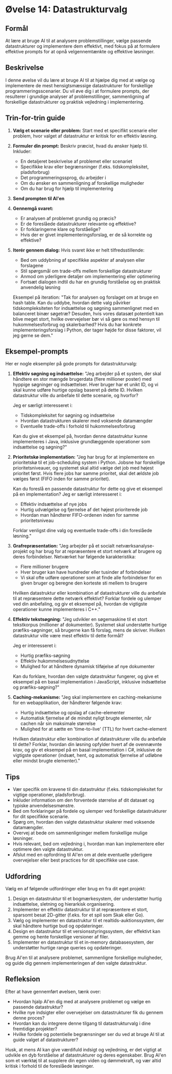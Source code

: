 # Øvelse 14: Datastrukturvalg

## Formål
At lære at bruge AI til at analysere problemstillinger, vælge passende datastrukturer og implementere dem effektivt, med fokus på at formulere effektive prompts for at opnå velgennemtænkte og effektive løsninger.

## Beskrivelse
I denne øvelse vil du lære at bruge AI til at hjælpe dig med at vælge og implementere de mest hensigtsmæssige datastrukturer for forskellige programmeringsscenarier. Du vil øve dig i at formulere prompts, der resulterer i grundige analyser af problemstillinger, sammenligning af forskellige datastrukturer og praktisk vejledning i implementering.

## Trin-for-trin guide

1. **Vælg et scenarie eller problem:**
   Start med et specifikt scenarie eller problem, hvor valget af datastruktur er kritisk for en effektiv løsning.

2. **Formuler din prompt:**
   Beskriv præcist, hvad du ønsker hjælp til. Inkluder:
   - En detaljeret beskrivelse af problemet eller scenariet
   - Specifikke krav eller begrænsninger (f.eks. tidskompleksitet, pladsforbrug)
   - Det programmeringssprog, du arbejder i
   - Om du ønsker en sammenligning af forskellige muligheder
   - Om du har brug for hjælp til implementering

3. **Send prompten til AI'en**

4. **Gennemgå svaret:**
   - Er analysen af problemet grundig og præcis?
   - Er de foreslåede datastrukturer relevante og effektive?
   - Er forklaringerne klare og forståelige?
   - Hvis der er givet implementeringsforslag, er de så korrekte og effektive?

5. **Iterér gennem dialog:**
   Hvis svaret ikke er helt tilfredsstillende:
   - Bed om uddybning af specifikke aspekter af analysen eller forslagene
   - Stil spørgsmål om trade-offs mellem forskellige datastrukturer
   - Anmod om yderligere detaljer om implementering eller optimering
   - Fortsæt dialogen indtil du har en grundig forståelse og en praktisk anvendelig løsning

   Eksempel på iteration:
   "Tak for analysen og forslaget om at bruge en hash table. Kan du uddybe, hvordan dette valg påvirker tidskompleksiteten for indsættelse og søgning sammenlignet med en balanceret binær søgetræ? Desuden, hvis vores datasæt potentielt kan blive meget stort, hvilke overvejelser bør vi så gøre os med hensyn til hukommelsesforbrug og skalerbarhed? Hvis du har konkrete implementeringsforslag i Python, der tager højde for disse faktorer, vil jeg gerne se dem."

## Eksempel-prompts

Her er nogle eksempler på gode prompts for datastrukturvalg:

1. **Effektiv søgning og indsættelse:**
   "Jeg arbejder på et system, der skal håndtere en stor mængde brugerdata (flere millioner poster) med hyppige søgninger og indsættelser. Hver bruger har et unikt ID, og vi skal kunne udføre hurtige opslag baseret på dette ID. Hvilken datastruktur ville du anbefale til dette scenarie, og hvorfor?

   Jeg er særligt interesseret i:
   - Tidskompleksitet for søgning og indsættelse
   - Hvordan datastrukturen skalerer med voksende datamængder
   - Eventuelle trade-offs i forhold til hukommelsesforbrug

   Kan du give et eksempel på, hvordan denne datastruktur kunne implementeres i Java, inklusive grundlæggende operationer som indsættelse og søgning?"

2. **Prioritetskø implementation:**
   "Jeg har brug for at implementere en prioritetskø til et job-scheduling system i Python. Jobsne har forskellige prioritetsniveauer, og systemet skal altid vælge det job med højest prioritet først. Hvis flere jobs har samme prioritet, skal det ældste job vælges først (FIFO inden for samme prioritet).

   Kan du foreslå en passende datastruktur for dette og give et eksempel på en implementation? Jeg er særligt interesseret i:
   - Effektiv indsættelse af nye jobs
   - Hurtig udvælgelse og fjernelse af det højest prioriterede job
   - Hvordan man håndterer FIFO-ordenen inden for samme prioritetsniveau

   Forklar venligst dine valg og eventuelle trade-offs i din foreslåede løsning."

3. **Grafrepræsentation:**
   "Jeg arbejder på et socialt netværksanalyse-projekt og har brug for at repræsentere et stort netværk af brugere og deres forbindelser. Netværket har følgende karakteristika:
   - Flere millioner brugere
   - Hver bruger kan have hundreder eller tusinder af forbindelser
   - Vi skal ofte udføre operationer som at finde alle forbindelser for en given bruger og beregne den korteste sti mellem to brugere

   Hvilken datastruktur eller kombination af datastrukturer ville du anbefale til at repræsentere dette netværk effektivt? Forklar fordele og ulemper ved din anbefaling, og giv et eksempel på, hvordan de vigtigste operationer kunne implementeres i C++."

4. **Effektiv tekstsøgning:**
   "Jeg udvikler en søgemaskine til et stort tekstkorpus (millioner af dokumenter). Systemet skal understøtte hurtige præfiks-søgninger, så brugerne kan få forslag, mens de skriver. Hvilken datastruktur ville være mest effektiv til dette formål?

   Jeg er interesseret i:
   - Hurtig præfiks-søgning
   - Effektiv hukommelsesudnyttelse
   - Mulighed for at håndtere dynamisk tilføjelse af nye dokumenter

   Kan du forklare, hvordan den valgte datastruktur fungerer, og give et eksempel på en basal implementation i JavaScript, inklusive indsættelse og præfiks-søgning?"

5. **Caching-mekanisme:**
   "Jeg skal implementere en caching-mekanisme for en webapplikation, der håndterer følgende krav:
   - Hurtig indsættelse og opslag af cache-elementer
   - Automatisk fjernelse af de mindst nyligt brugte elementer, når cachen når sin maksimale størrelse
   - Mulighed for at sætte en 'time-to-live' (TTL) for hvert cache-element

   Hvilken datastruktur eller kombination af datastrukturer ville du anbefale til dette? Forklar, hvordan din løsning opfylder hvert af de ovennævnte krav, og giv et eksempel på en basal implementation i C#, inklusive de vigtigste operationer (indsæt, hent, og automatisk fjernelse af udløbne eller mindst brugte elementer)."

## Tips
- Vær specifik om kravene til din datastruktur (f.eks. tidskompleksitet for vigtige operationer, pladsforbrug).
- Inkluder information om den forventede størrelse af dit datasæt og typiske anvendelsesmønstre.
- Bed om forklaringer på fordele og ulemper ved forskellige datastrukturer for dit specifikke scenarie.
- Spørg om, hvordan den valgte datastruktur skalerer med voksende datamængder.
- Overvej at bede om sammenligninger mellem forskellige mulige løsninger.
- Hvis relevant, bed om vejledning i, hvordan man kan implementere eller optimere den valgte datastruktur.
- Afslut med en opfordring til AI'en om at dele eventuelle yderligere overvejelser eller best practices for dit specifikke use case.

## Udfordring
Vælg en af følgende udfordringer eller brug en fra dit eget projekt:

1. Design en datastruktur til et bogmærkesystem, der understøtter hurtig indsættelse, sletning og hierarkisk organisering.
2. Implementer en effektiv datastruktur til at repræsentere et stort, sparsomt besat 2D-gitter (f.eks. for et spil som Skak eller Go).
3. Vælg og implementer en datastruktur til et realtids-auktionssystem, der skal håndtere hurtige bud og opdateringer.
4. Design en datastruktur til et versionsstyringssystem, der effektivt kan gemme og hente forskellige versioner af filer.
5. Implementer en datastruktur til et in-memory databasesystem, der understøtter hurtige range queries og opdateringer.

Brug AI'en til at analysere problemet, sammenligne forskellige muligheder, og guide dig gennem implementeringen af den valgte datastruktur.

## Refleksion
Efter at have gennemført øvelsen, tænk over:
- Hvordan hjalp AI'en dig med at analysere problemet og vælge en passende datastruktur?
- Hvilke nye indsigter eller overvejelser om datastrukturer fik du gennem denne proces?
- Hvordan kan du integrere denne tilgang til datastrukturvalg i dine fremtidige projekter?
- Hvilke fordele og potentielle begrænsninger ser du ved at bruge AI til at guide valget af datastrukturer?

Husk, at mens AI kan give værdifuld indsigt og vejledning, er det vigtigt at udvikle en dyb forståelse af datastrukturer og deres egenskaber. Brug AI'en som et værktøj til at supplere din egen viden og dømmekraft, og vær altid kritisk i forhold til de foreslåede løsninger.
